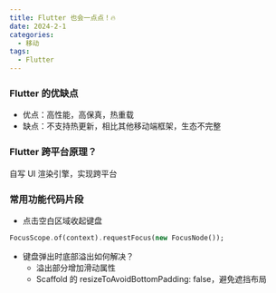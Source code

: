 ```yaml
---
title: Flutter 也会一点点！🔥
date: 2024-2-1
categories:
  - 移动
tags:
  - Flutter
---
```


### **Flutter 的优缺点**
* 优点：高性能，高保真，热重载
* 缺点：不支持热更新，相比其他移动端框架，生态不完整

### **Flutter 跨平台原理？**
自写 UI 渲染引擎，实现跨平台


### **常用功能代码片段**
* 点击空白区域收起键盘
```dart
FocusScope.of(context).requestFocus(new FocusNode());
```
* 键盘弹出时底部溢出如何解决？
  * 溢出部分增加滑动属性
  * Scaffold 的 resizeToAvoidBottomPadding: false，避免遮挡布局